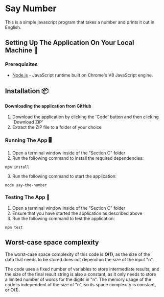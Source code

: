 # Say Number 

This is a simple javascript program that takes a number and prints it out in English.

## Setting Up The Application On Your Local Machine 🔧

### Prerequisites

* [Node.js](https://nodejs.org/en/) - JavaScript runtime built on Chrome's V8 JavaScript engine.

## Installation :package:

#### Downloading the application from GitHub

1. Download the application by clicking the 'Code' button and then clicking 'Download ZIP'
2. Extract the ZIP file to a folder of your choice

### Running The App :desktop_computer:

1. Open a terminal window inside of the "Section C" folder
2. Run the following command to install the required dependencies:

```
npm install
```

3. Run the following command to start the application:

```
node say-the-number
```

### Testing The App :test_tube:

1. Open a terminal window inside of the "Section C" folder
2. Ensure that you have started the application as described above
3. Run the following command to test the application:

```
npm test
```

## Worst-case space complexity

The worst-case space complexity of this code is __O(1)__, as the size of the data that needs to be stored does not 
depend on the size of the input "n". 

The code uses a fixed number of variables to store intermediate results, and the size of the final result string 
is also a constant, as it only needs to store a limited number of words for the digits in "n". The memory usage 
of the code is independent of the size of "n", so its space complexity is constant, or O(1).






